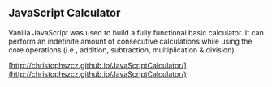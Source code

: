 ## JavaScript Calculator

Vanilla JavaScript was used to build a fully functional basic calculator. It can perform an indefinite amount of consecutive calculations while using the core operations (i.e., addition, subtraction, multiplication & division).

[http://christophszcz.github.io/JavaScriptCalculator/](http://christophszcz.github.io/JavaScriptCalculator/) 
